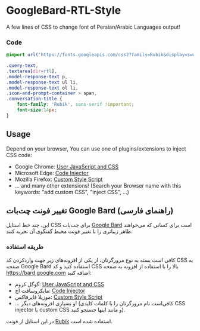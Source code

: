 # GoogleBard-RTL-Style
A few lines of CSS to change font of Persian/Arabic Languages output!

### Code
```CSS
@import url('https://fonts.googleapis.com/css2?family=Rubik&display=swap');

.query-text,
.textarea[dir=rtl],
.model-response-text p,
.model-response-text ul li,
.model-response-text ol li,
.icon-and-prompt-container > span,
.conversation-title {
	font-family: 'Rubik', sans-serif !important;
	font-size:14px;
}
```

## Usage
Depend on your browser, You can use one of plugins/extensions to inject CSS code:
* Google Chrome: [User JavaScript and CSS](https://chrome.google.com/webstore/detail/user-javascript-and-css/nbhcbdghjpllgmfilhnhkllmkecfmpld)
* Microsoft Edge: [Code Injector](https://microsoftedge.microsoft.com/addons/detail/code-injector/kgmlfocfgenookigofalapefagndnlnc)
* Mozilla Firefox: [Custom Style Script](https://addons.mozilla.org/en-US/firefox/addon/custom-style-script/)
* ... and many other extensions! (Search your Browser name with this keywords: "add custom CSS", "inject CSS", ...)

## تغییر فونت چت‌بات Google Bard (راهنمای فارسی)
این، چند خط استایل CSS برای چت‌بات [Google Bard](https://bard.google.com) است برای کسانی که می‌خواهند ظاهر زیباتری را با تغییر فونت محیط گفتگوی آن تجربه کنند. 

### طریقه استفاده
کافی است بسته به نوع مرورگرتان، از یکی از افزونه‌های زیر جهت واردکردن کد CSS به صفحه Google Bard استفاده کنید و کد CSS بالا را با استفاده از افزونه به صفحه https://bard.google.com اضافه کنید:
* گوگل کروم: [User JavaScript and CSS](https://chrome.google.com/webstore/detail/user-javascript-and-css/nbhcbdghjpllgmfilhnhkllmkecfmpld)
* مایکروسافت اج: [Code Injector](https://microsoftedge.microsoft.com/addons/detail/code-injector/kgmlfocfgenookigofalapefagndnlnc)
* موزیلا فایرفاکس: [Custom Style Script](https://addons.mozilla.org/en-US/firefox/addon/custom-style-script/)
* ... و بسیاری افزونه‌های دیگر! (کافی‌است نام مرورگرتان را با کلمات کلیدی CSS injector یا custom CSS و مانند اینها جستجو کنید).

در این استایل از فونت [Rubik](https://fonts.google.com/specimen/Rubik?subset=arabic) استفاده شده است.
